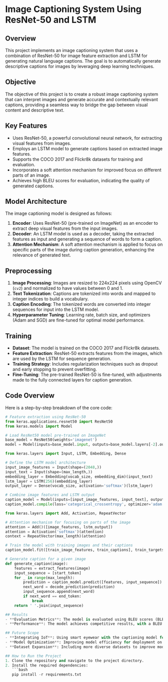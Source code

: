 # Image Captioning System Using ResNet-50 and LSTM

## Overview
This project implements an image captioning system that uses a combination of ResNet-50 for image feature extraction and LSTM for generating natural language captions. The goal is to automatically generate descriptive captions for images by leveraging deep learning techniques. 

## Objective
The objective of this project is to create a robust image captioning system that can interpret images and generate accurate and contextually relevant captions, providing a seamless way to bridge the gap between visual content and descriptive text.

## Key Features
- Uses ResNet-50, a powerful convolutional neural network, for extracting visual features from images.
- Employs an LSTM model to generate captions based on extracted image features.
- Supports the COCO 2017 and Flickr8k datasets for training and evaluation.
- Incorporates a soft attention mechanism for improved focus on different parts of an image.
- Achieves high BLEU scores for evaluation, indicating the quality of generated captions.

## Model Architecture
The image captioning model is designed as follows:
1. **Encoder**: Uses ResNet-50 (pre-trained on ImageNet) as an encoder to extract deep visual features from the input images.
2. **Decoder**: An LSTM model is used as a decoder, taking the extracted features as input and generating a sequence of words to form a caption.
3. **Attention Mechanism**: A soft attention mechanism is applied to focus on specific parts of the image during caption generation, enhancing the relevance of generated text.

## Preprocessing
1. **Image Processing**: Images are resized to 224x224 pixels using OpenCV (`cv2`) and normalized to have values between 0 and 1.
2. **Text Tokenization**: Captions are tokenized into words and mapped to integer indices to build a vocabulary.
3. **Caption Encoding**: The tokenized words are converted into integer sequences for input into the LSTM model.
4. **Hyperparameter Tuning**: Learning rate, batch size, and optimizers (Adam and SGD) are fine-tuned for optimal model performance.

## Training
- **Dataset**: The model is trained on the COCO 2017 and Flickr8k datasets.
- **Feature Extraction**: ResNet-50 extracts features from the images, which are used by the LSTM for sequence generation.
- **Training Strategy**: Includes regularization techniques such as dropout and early stopping to prevent overfitting.
- **Fine-Tuning**: The pre-trained ResNet-50 is fine-tuned, with adjustments made to the fully connected layers for caption generation.

## Code Overview
Here is a step-by-step breakdown of the core code:

```python
# Feature extraction using ResNet-50
from keras.applications.resnet50 import ResNet50
from keras.models import Model

# Load ResNet50 model pre-trained on ImageNet
base_model = ResNet50(weights='imagenet')
model = Model(inputs=base_model.input, outputs=base_model.layers[-2].output)

from keras.layers import Input, LSTM, Embedding, Dense

# Define the LSTM model architecture
input_image_features = Input(shape=(2048,))
input_text = Input(shape=(max_length,))
embedding_layer = Embedding(vocab_size, embedding_dim)(input_text)
lstm_layer = LSTM(256)(embedding_layer)
output_layer = Dense(vocab_size, activation='softmax')(lstm_layer)

# Combine image features and LSTM output
caption_model = Model(inputs=[input_image_features, input_text], outputs=output_layer)
caption_model.compile(loss='categorical_crossentropy', optimizer='adam')

from keras.layers import Add, Activation, RepeatVector

# Attention mechanism for focusing on parts of the image
attention = Add()([image_features, lstm_output])
attention = Activation('softmax')(attention)
context = RepeatVector(max_length)(attention)

# Train the model with training images and their captions
caption_model.fit([train_image_features, train_captions], train_targets, epochs=20, batch_size=64, validation_split=0.2)

# Generate caption for a given image
def generate_caption(image):
    features = extract_features(image)
    input_sequence = [start_token]
    for _ in range(max_length):
        prediction = caption_model.predict([features, input_sequence])
        next_word = decode_prediction(prediction)
        input_sequence.append(next_word)
        if next_word == end_token:
            break
    return ' '.join(input_sequence)

## Results
- **Evaluation Metrics**: The model is evaluated using BLEU scores (BLEU-1, BLEU-2, BLEU-3, BLEU-4), which measure the accuracy of generated captions.
- **Performance**: The model achieves competitive results, with a BLEU score of 0.672 for BLEU-1 using the COCO 2017 dataset.

## Future Scope
- **Integrating IoT**: Using smart eyewear with the captioning model for real-time assistance to visually impaired individuals.
- **Model Optimization**: Improving model efficiency for deployment on edge devices.
- **Dataset Expansion**: Including more diverse datasets to improve model robustness.

## How to Run the Project
1. Clone the repository and navigate to the project directory.
2. Install the required dependencies:
   ```bash
   pip install -r requirements.txt
